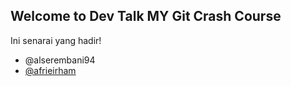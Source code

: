 ## Welcome to Dev Talk MY Git Crash Course

Ini senarai yang hadir!
- @alserembani94
- [@afrieirham](https://github.com/afrieirham)
